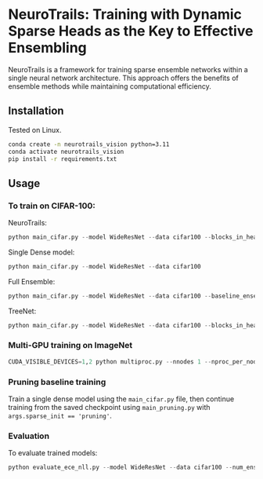 # NeuroTrails: Training with Dynamic Sparse Heads as the Key to Effective Ensembling

NeuroTrails is a framework for training sparse ensemble networks within a single neural network architecture. 
This approach offers the benefits of ensemble methods while maintaining computational efficiency.


## Installation

Tested on Linux.
```bash
conda create -n neurotrails_vision python=3.11
conda activate neurotrails_vision
pip install -r requirements.txt
```

## Usage

### To train on CIFAR-100: 

NeuroTrails:
```python
python main_cifar.py --model WideResNet --data cifar100 --blocks_in_head 8 --num_ensemble 3 --density 0.2 --sparse_init Multi_Output
```

Single Dense model:
```python
python main_cifar.py --model WideResNet --data cifar100
```

Full Ensemble:
```python
python main_cifar.py --model WideResNet --data cifar100 --baseline_ensemble 3
```

TreeNet:
```python
python main_cifar.py --model WideResNet --data cifar100 --blocks_in_head 8 --num_ensemble 3 --density 1
```

### Multi-GPU training on ImageNet

```python
CUDA_VISIBLE_DEVICES=1,2 python multiproc.py --nnodes 1 --nproc_per_node 2 main_distributed_imagenet.py --data imagenet --model ResNet50 --gpu 1,2 --distributed True --mst_prt 25000 --batch_size 32  --blocks_in_head 10 --num_ensemble 3 --density 0.2 --sparse_init Multi_Output
```

### Pruning baseline training

Train a single dense model using the `main_cifar.py` file, then continue training from the saved checkpoint using `main_pruning.py` with `args.sparse_init == 'pruning'`. 

### Evaluation

To evaluate trained models:
```python
python evaluate_ece_nll.py --model WideResNet --data cifar100 --num_ensemble 3 --blocks_in_head 8
```
